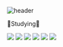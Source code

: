 ![header](https://capsule-render.vercel.app/api?type=wave&color=auto&height=300&section=header&text=HELLO&fontSize=90)

🌱Studying🌱

 <img src="https://img.shields.io/badge/Java-0064CD?style=flat-square&logo=Java&logoColor=white"/> <img src="https://img.shields.io/badge/Python-0064CD?style=flat-square&logo=Java&logoColor=white"/> <img src="https://img.shields.io/badge/C++-0064CD?style=flat-square&logo=Java&logoColor=white"/> <img src="https://img.shields.io/badge/C-0064CD?style=flat-square&logo=Java&logoColor=white"/> <img src="https://img.shields.io/badge/HTML-0064CD?style=flat-square&logo=Java&logoColor=white"/> <img src="https://img.shields.io/badge/CSS-0064CD?style=flat-square&logo=Java&logoColor=white"/> 
 
<!--## Hi 👋 I’m currently learning
**hoohoha/hoohoha** is a ✨ _special_ ✨ repository because its `README.md` (this file) appears on your GitHub profile.

Here are some ideas to get you started:

- 🔭 I’m currently working on ...
- 
- 👯 I’m looking to collaborate on ...
- 🤔 I’m looking for help with ...
- 💬 Ask me about ...
- 📫 How to reach me: ...
- 😄 Pronouns: ...
- ⚡ Fun fact: ...
-->
